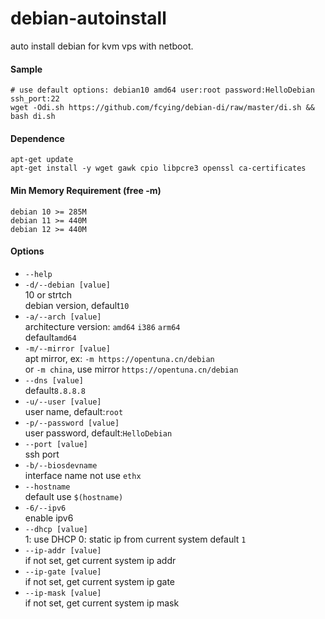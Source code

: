 # debian-autoinstall

auto install debian for kvm vps with netboot.

#### Sample
```
# use default options: debian10 amd64 user:root password:HelloDebian ssh_port:22
wget -Odi.sh https://github.com/fcying/debian-di/raw/master/di.sh && bash di.sh
```

#### Dependence
```
apt-get update
apt-get install -y wget gawk cpio libpcre3 openssl ca-certificates
```

#### Min Memory Requirement (free -m)
```
debian 10 >= 285M
debian 11 >= 440M
debian 12 >= 440M
```

#### Options
* `--help`
* `-d/--debian [value]`</br>
    10 or strtch</br>
    debian version, default`10`
* `-a/--arch [value]`</br>
    architecture version: `amd64` `i386` `arm64`</br>
    default`amd64`
* `-m/--mirror [value]`</br>
    apt mirror, ex: `-m https://opentuna.cn/debian`</br>
    or `-m china`, use mirror `https://opentuna.cn/debian`
* `--dns [value]`</br>
    default`8.8.8.8`
* `-u/--user [value]`</br>
    user name, default:`root`
* `-p/--password [value]`</br>
    user password, default:`HelloDebian`
* `--port [value]`</br>
    ssh port
* `-b/--biosdevname`</br>
    interface name not use `ethx`
* `--hostname`</br>
    default use `$(hostname)`
* `-6/--ipv6`</br>
    enable ipv6
* `--dhcp [value]`</br>
    1: use DHCP    0: static ip from current system
    default `1`
* `--ip-addr [value]`</br>
    if not set, get current system ip addr
* `--ip-gate [value]`</br>
    if not set, get current system ip gate
* `--ip-mask [value]`</br>
    if not set, get current system ip mask

